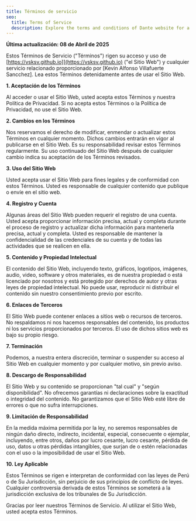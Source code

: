 ```yaml
---
title: Términos de servicio
seo:
  title: Terms of Service
  description: Explore the terms and conditions of Dante website for a clear understanding of guidelines and responsibilities.
---
```


**Última actualización: 08 de Abril de 2025**

Estos Términos de Servicio ("Términos") rigen su acceso y uso de [https://vsksv.github.io]](https://vsksv.github.io) ("el Sitio Web") y cualquier servicio relacionado proporcionado por [Kevin Alfonso Villafuerte Sancchez]. Lea estos Términos detenidamente antes de usar el Sitio Web.

**1. Aceptación de los Términos**

Al acceder o usar el Sitio Web, usted acepta estos Términos y nuestra Política de Privacidad. Si no acepta estos Términos o la Política de Privacidad, no use el Sitio Web.

**2. Cambios en los Términos**

Nos reservamos el derecho de modificar, enmendar o actualizar estos Términos en cualquier momento. Dichos cambios entrarán en vigor al publicarse en el Sitio Web. Es su responsabilidad revisar estos Términos regularmente. Su uso continuado del Sitio Web después de cualquier cambio indica su aceptación de los Términos revisados.

**3. Uso del Sitio Web**

Usted acepta usar el Sitio Web para fines legales y de conformidad con estos Términos. Usted es responsable de cualquier contenido que publique o envíe en el sitio web.

**4. Registro y Cuenta**

Algunas áreas del Sitio Web pueden requerir el registro de una cuenta. Usted acepta proporcionar información precisa, actual y completa durante el proceso de registro y actualizar dicha información para mantenerla precisa, actual y completa. Usted es responsable de mantener la confidencialidad de las credenciales de su cuenta y de todas las actividades que se realicen en ella.

**5. Contenido y Propiedad Intelectual**

El contenido del Sitio Web, incluyendo texto, gráficos, logotipos, imágenes, audio, video, software y otros materiales, es de nuestra propiedad o está licenciado por nosotros y está protegido por derechos de autor y otras leyes de propiedad intelectual. No puede usar, reproducir ni distribuir el contenido sin nuestro consentimiento previo por escrito.

**6. Enlaces de Terceros**

El Sitio Web puede contener enlaces a sitios web o recursos de terceros. No respaldamos ni nos hacemos responsables del contenido, los productos ni los servicios proporcionados por terceros. El uso de dichos sitios web es bajo su propio riesgo.


**7. Terminación**

Podemos, a nuestra entera discreción, terminar o suspender su acceso al Sitio Web en cualquier momento y por cualquier motivo, sin previo aviso.

**8. Descargo de Responsabilidad**

El Sitio Web y su contenido se proporcionan "tal cual" y "según disponibilidad". No ofrecemos garantías ni declaraciones sobre la exactitud o integridad del contenido. No garantizamos que el Sitio Web esté libre de errores o que no sufra interrupciones.

**9. Limitación de Responsabilidad**

En la medida máxima permitida por la ley, no seremos responsables de ningún daño directo, indirecto, incidental, especial, consecuente o ejemplar, incluyendo, entre otros, daños por lucro cesante, lucro cesante, pérdida de uso, datos u otras pérdidas intangibles, que surjan de o estén relacionadas con el uso o la imposibilidad de usar el Sitio Web.

**10. Ley Aplicable**

Estos Términos se rigen e interpretan de conformidad con las leyes de Perú o de Su Jurisdicción, sin perjuicio de sus principios de conflicto de leyes. Cualquier controversia derivada de estos Términos se someterá a la jurisdicción exclusiva de los tribunales de Su Jurisdicción.

Gracias por leer nuestros Términos de Servicio. Al utilizar el Sitio Web, usted acepta estos Términos.